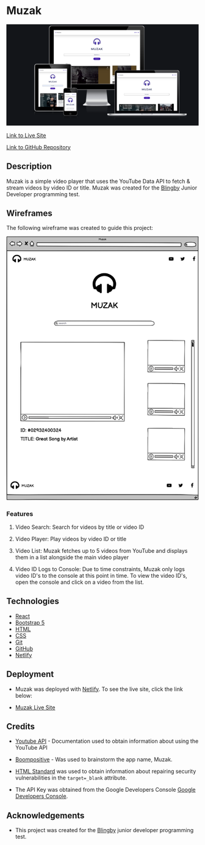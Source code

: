 # Muzak

![responsive-view](docs/muzak.png)

[Link to Live Site](https://muzak.netlify.app/)

[Link to GitHub Repository](https://github.com/alissatroiano/Junior-Dev-Test)

## Description

Muzak is a simple video player that uses the YouTube Data API to fetch & stream videos by video ID or title. Muzak was created for the [Blingby](https://blingby.com) Junior Developer programming test.

## Wireframes

The following wireframe was created to guide this project:

![Muzak Wireframe](wireframes/muzak.png)

### Features

1. Video Search: Search for videos by title or video ID

2. Video Player: Play videos by video ID or title

3. Video List: Muzak fetches up to 5 videos from YouTube and displays them in a list alongside the main video player

4. Video ID Logs to Console: Due to time constraints, Muzak only logs video ID's to the console at this point in time. To view the video ID's, open the console and click on a video from the list.

## Technologies

- [React](https://reactjs.org/)
- [Bootstrap 5](https://getbootstrap.com/)
- [HTML](https://www.w3.org/TR/html5/)
- [CSS](https://www.w3.org/Style/)
- [Git](https://git-scm.com/)
- [GitHub](https://github.com/)
- [Netlify](https://www.netlify.com/)

## Deployment

- Muzak was deployed with [Netlify](https://www.netlify.com/). To see the live site, click the link below:

- [Muzak Live Site](https://muzak.netlify.app/)

## Credits

- [Youtube API](https://developers.google.com/youtube/v3/docs/videos/list) - Documentation used to obtain information about using the YouTube API

- [Boompositive](https://boompositive.com/blogs/positivethesaurus/synonyms-for-music-words) - Was used to brainstorm the app name, Muzak.

- [HTML Standard](https://html.spec.whatwg.org/multipage/links.html#link-type-noopener) was used to obtain information about repairing security vulnerabilities in the `target=_blank` attribute.

- The API Key was obtained from the Google Developers Console [Google Developers Console](https://console.developers.google.com/).


## Acknowledgements

- This project was created for the [Blingby](https://blingby.com) junior developer programming test.